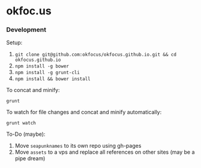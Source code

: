 # okfoc.us

### Development

Setup:

1. `git clone git@github.com:okfocus/okfocus.github.io.git && cd okfocus.github.io`
1. `npm install -g bower`
1. `npm install -g grunt-cli`
1. `npm install && bower install` 

To concat and minify:
```
grunt
```

To watch for file changes and concat and minify automatically:
```
grunt watch
```

To-Do (maybe):

1. Move `seapunknames` to its own repo using gh-pages
1. Move `assets` to a vps and replace all references on other sites (may be a pipe dream)
